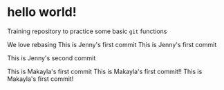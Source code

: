 # hello world!

Training repository to practice some basic `git` functions

We love rebasing 
This is Jenny's first commit
This is Jenny's first commit

This is Jenny's second commit

This is Makayla's first commit
This is Makayla's first commit!!
This is Makayla's first commit!
